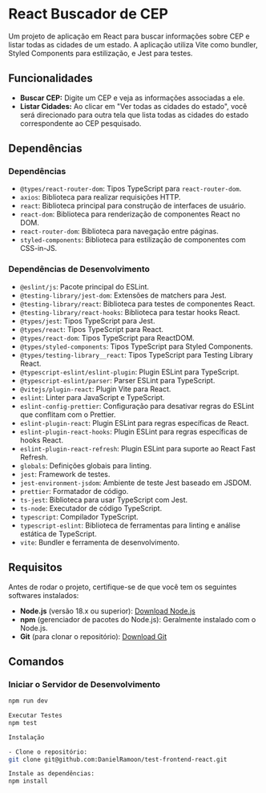 # React Buscador de CEP

Um projeto de aplicação em React para buscar informações sobre CEP e listar todas as cidades de um estado. A aplicação utiliza Vite como bundler, Styled Components para estilização, e Jest para testes.

## Funcionalidades

- **Buscar CEP:** Digite um CEP e veja as informações associadas a ele.
- **Listar Cidades:** Ao clicar em "Ver todas as cidades do estado", você será direcionado para outra tela que lista todas as cidades do estado correspondente ao CEP pesquisado.

## Dependências

### Dependências

- `@types/react-router-dom`: Tipos TypeScript para `react-router-dom`.
- `axios`: Biblioteca para realizar requisições HTTP.
- `react`: Biblioteca principal para construção de interfaces de usuário.
- `react-dom`: Biblioteca para renderização de componentes React no DOM.
- `react-router-dom`: Biblioteca para navegação entre páginas.
- `styled-components`: Biblioteca para estilização de componentes com CSS-in-JS.

### Dependências de Desenvolvimento

- `@eslint/js`: Pacote principal do ESLint.
- `@testing-library/jest-dom`: Extensões de matchers para Jest.
- `@testing-library/react`: Biblioteca para testes de componentes React.
- `@testing-library/react-hooks`: Biblioteca para testar hooks React.
- `@types/jest`: Tipos TypeScript para Jest.
- `@types/react`: Tipos TypeScript para React.
- `@types/react-dom`: Tipos TypeScript para ReactDOM.
- `@types/styled-components`: Tipos TypeScript para Styled Components.
- `@types/testing-library__react`: Tipos TypeScript para Testing Library React.
- `@typescript-eslint/eslint-plugin`: Plugin ESLint para TypeScript.
- `@typescript-eslint/parser`: Parser ESLint para TypeScript.
- `@vitejs/plugin-react`: Plugin Vite para React.
- `eslint`: Linter para JavaScript e TypeScript.
- `eslint-config-prettier`: Configuração para desativar regras do ESLint que conflitam com o Prettier.
- `eslint-plugin-react`: Plugin ESLint para regras específicas de React.
- `eslint-plugin-react-hooks`: Plugin ESLint para regras específicas de hooks React.
- `eslint-plugin-react-refresh`: Plugin ESLint para suporte ao React Fast Refresh.
- `globals`: Definições globais para linting.
- `jest`: Framework de testes.
- `jest-environment-jsdom`: Ambiente de teste Jest baseado em JSDOM.
- `prettier`: Formatador de código.
- `ts-jest`: Biblioteca para usar TypeScript com Jest.
- `ts-node`: Executador de código TypeScript.
- `typescript`: Compilador TypeScript.
- `typescript-eslint`: Biblioteca de ferramentas para linting e análise estática de TypeScript.
- `vite`: Bundler e ferramenta de desenvolvimento.

## Requisitos

Antes de rodar o projeto, certifique-se de que você tem os seguintes softwares instalados:

- **Node.js** (versão 18.x ou superior): [Download Node.js](https://nodejs.org/)
- **npm** (gerenciador de pacotes do Node.js): Geralmente instalado com o Node.js.
- **Git** (para clonar o repositório): [Download Git](https://git-scm.com/)

## Comandos

### Iniciar o Servidor de Desenvolvimento

```bash
npm run dev

Executar Testes
npm test

Instalação

- Clone o repositório:
git clone git@github.com:DanielRamoon/test-frontend-react.git

Instale as dependências:
npm install
```
